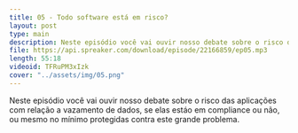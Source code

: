 ```yaml
---
title: 05 - Todo software está em risco?
layout: post
type: main
description: Neste episódio você vai ouvir nosso debate sobre o risco das aplicações com relação a vazamento de dados, se elas estáo em compliance ou não, ou mesmo no mínimo protegidas contra este grande problema.
file: https://api.spreaker.com/download/episode/22166859/ep05.mp3
length: 55:18
videoid: TFRuPM3xIzk
cover: "../assets/img/05.png"
---
```


Neste episódio você vai ouvir nosso debate sobre o risco das aplicações com relação a vazamento de dados, se elas estáo em compliance ou não, ou mesmo no mínimo protegidas contra este grande problema.